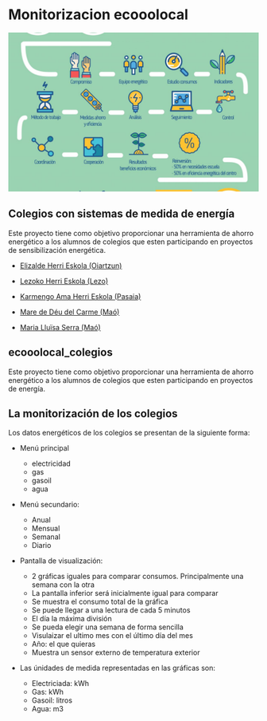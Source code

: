 # Monitorizacion ecooolocal
 
 <center>
 <img src="./docs/proceso.jpg" width="600">
 </center>
 
## Colegios con sistemas de medida de energía

Este proyecto tiene como objetivo proporcionar una herramienta de ahorro energético a los alumnos de colegios que esten participando en proyectos de sensibilización energética.

* [Elizalde Herri Eskola (Oiartzun) ](http://91.121.157.131/emoncms/dashboard/view?id=41)

* [Lezoko Herri Eskola (Lezo) ](http://91.121.157.131/emoncms/dashboard/view?id=58)

* [Karmengo Ama Herri Eskola (Pasaia) ](http://91.121.157.131/emoncms/dashboard/view?id=42)

* [Mare de Déu del Carme (Maó) ](http://91.121.157.131/emoncms/dashboard/view?id=62)

* [Maria Lluïsa Serra (Maó) ](http://91.121.157.131/emoncms/dashboard/view?id=67)


## ecooolocal_colegios
Este proyecto tiene como objetivo proporcionar una herramienta de ahorro energético a los alumnos de colegios que esten participando en proyectos de energía. 
## La monitorización de los colegios
Los datos energéticos de los colegios se presentan de la siguiente forma:

* Menú principal
    * electricidad 
    * gas
    * gasoil
    * agua
    
* Menú secundario:
    * Anual 
    * Mensual
    * Semanal 
    * Diario

* Pantalla de visualización:
    * 2 gráficas iguales para comparar consumos. Principalmente una semana con la otra
    * La pantalla inferior será inicialmente igual para comparar   
    * Se muestra el consumo total de la gráfica
    * Se puede llegar a una lectura de cada 5 minutos
    * El día la máxima división
    * Se pueda elegir una semana de forma sencilla
    * Visulaizar el ultimo mes con el último día del mes
    * Año: el que quieras
    * Muestra un sensor externo de temperatura exterior
    
* Las únidades de medida representadas en las gráficas son:
    * Electriciada: kWh
    * Gas: kWh
    * Gasoil: litros
    * Agua: m3
